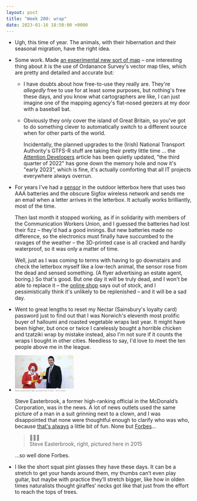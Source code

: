 ```yaml
---
layout: post
title: "Week 200: wrap"
date: 2023-01-16 18:50:00 +0000
---
```


- Ugh, this time of year.
  The animals, with their hibernation and their seasonal migration, have the right idea. 

- Some work. Made [an experimental new sort of map](https://gtfs-map.bustimes.org) – one interesting thing about it is the use of Ordanance Survey's vector map tiles, which are pretty and detailed and accurate but:

  - I have doubts about how free-to-use they really are. They're _allegedly_ free to use for at least some purposes, but nothing's free these days, and you know what cartographers are like, I can just imagine one of the mapping agency's flat-nosed geezers at my door with a baseball bat.

  - Obviously they only cover the island of Great Britain, so you've got to do something clever to automatically switch to a different source when for other parts of the world.

    Incidentally, the planned upgrades to the (Irish) National Transport Authority's <abbr>GTFS-R</abbr> stuff are taking their pretty little time ... the [Attention Developers](https://www.nationaltransport.ie/news/attention-developers-upgrade-to-gtfs-realtime-api/) article has been quietly updated, "the third quarter of 2022" has gone down the memory hole and now it's "early 2023", which is fine, it's actually comforting that all <abbr>IT</abbr> projects everywhere always overrun.

- For years I've had a [sensor](https://shop.inovasense.com/en/home/24-1-universal-mail-box-sensor-for-testers.html) in the outdoor letterbox here that uses two <span class="caps">AAA</span> batteries and the obscure Sigfox wireless network and sends me an email when a letter arrives in the letterbox.
  It actually works brilliantly, most of the time.

  Then last month it stopped working, as if in solidarity with members of the Communication Workers Union, and I guessed the batteries had lost their fizz – they'd had a good innings. But new batteries made no difference, so the electronics must finally have succumbed to the ravages of the weather – the 3D-printed case is all cracked and hardly waterproof, so it was only a matter of time.

  Well, just as I was coming to terms with having to go downstairs and check the letterbox myself like a low-tech animal, the sensor rose from the dead and sensed something. (A flyer advertising an estate agent, boring.) So that's good. But one day it will be truly dead, and I won't be able to replace it – the [online shop](https://shop.inovasense.com/en/home/24-1-universal-mail-box-sensor-for-testers.html) says out of stock, and I pessimistically think it's unlikely to be replenished – and it will be a sad day.

- Went to great lengths to reset my Nectar (Sainsbury's loyalty card) password just to find out that I was Norwich's eleventh most prolific buyer of halloumi and roasted vegetable wraps last year. It might have been higher, but once or twice I carelessly bought a horrible chicken and tzatziki wrap by mistake instead, also I'm not sure if it counts the wraps I bought in other cities. Needless to say, I'd love to meet the ten people above me in the league.

- <img class="alignright" src="/images/2023-01-easterbrook.jpg" alt="" width="160" height="99">

  Steve Easterbrook, a former high-ranking official in the McDonald’s Corporation, was in the news.
  A lot of news outlets used the same picture of a man in a suit grinning next to a clown, and I was disappointed that none were thoughtful enough to clarify who was who, because [that's always](https://twitter.com/depthsofwiki/status/1611443222043103277) a little bit of fun. None but [Forbes](https://www.forbes.com/sites/dereksaul/2023/01/09/sec-charges-former-mcdonalds-ceo-easterbrook-for-lying-about-extent-of-workplace-misconduct/)...


  > 🤡👨🏻  
  > Steve Easterbrook, right, pictured here in 2015

  ...so well done Forbes.

- I like the short squat pint glasses they have these days. It can be a stretch to get your hands around them, my thumbs can’t even play guitar, but maybe with practice they’ll stretch bigger, like how in olden times naturalists thought giraffes’ necks got like that just from the effort to reach the tops of trees.

